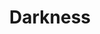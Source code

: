 ---
title: "Darkness"

domain:
  grantedPower: |
    Free {% feat_link blind-fight %} feat.
  spells: |
    1. {% spell_link obscuring-mist %}<sup>1</sup>
    1. {% spell_link blindness-deafness %}
    1. {% spell_link blacklight %}<sup>1</sup>
    1. {% spell_link armor-of-darkness %}
    1. {% spell_link summon-monster-v %}<sup>1</sup>
    1. {% spell_link prying-eyes %}
    1. {% spell_link nightmare %}
    1. {% spell_link power-word-blind %}
    1. {% spell_link power-word-kill %}
  notes: |
    <sup>1</sup>Only summons {% die_roll 1 3 0 %} shadows
---